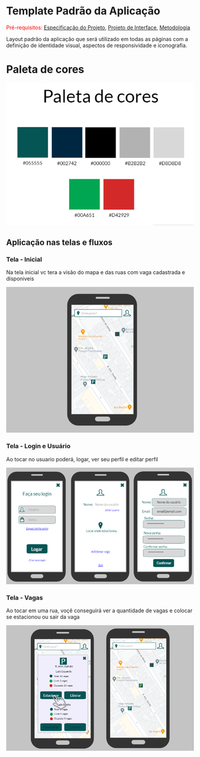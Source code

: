 # Template Padrão da Aplicação

<span style="color:red">Pré-requisitos: <a href="2-Especificação do Projeto.md"> Especificação do Projeto</a></span>, <a href="3-Projeto de Interface.md"> Projeto de Interface</a>, <a href="4-Metodologia.md"> Metodologia</a>

Layout padrão da aplicação que será utilizado em todas as páginas com a definição de identidade visual, aspectos de responsividade e iconografia.

# Paleta de cores

![Paleta](img/Paleta.png)

## Aplicação nas telas e fluxos

### Tela - Inicial

Na tela inicial vc tera a visão do mapa e das ruas com vaga cadastrada e disponiveis

![mapa](img/Mapa.png)

### Tela - Login e Usuário

Ao tocar no usuario poderá, logar, ver seu perfil e editar perfil

![usuario](img/Usuario.png)

### Tela - Vagas

Ao tocar em uma rua, voçê conseguirá ver a quantidade de vagas e colocar se estacionou ou sair da vaga

![vaga](img/Vaga.png)